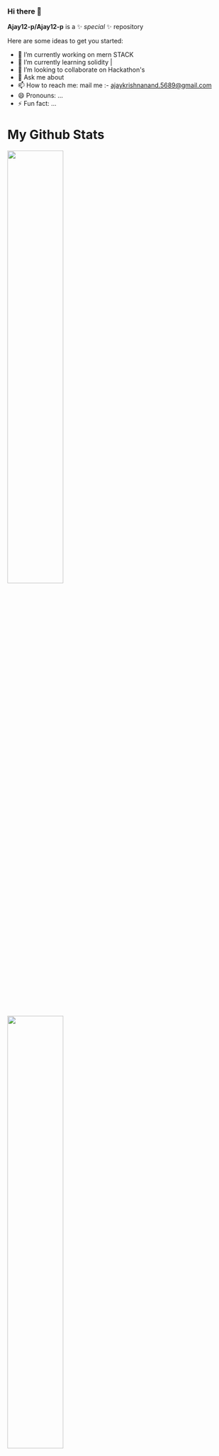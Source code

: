 


### Hi there 👋


**Ajay12-p/Ajay12-p** is a ✨ _special_ ✨ repository 

Here are some ideas to get you started:

- 🔭 I’m currently working on mern STACK
- 🌱 I’m currently learning solidity | 
- 👯 I’m looking to collaborate on Hackathon's
- 💬 Ask me about
- 📫 How to reach me: mail me :- ajaykrishnanand.5689@gmail.com
- 😄 Pronouns: ...
- ⚡ Fun fact: ...


# My Github Stats
<img class="img" style="height:auto; width:50%;" src="https://github-readme-stats.vercel.app/api?username=Ajay12-p&theme=radical&show_icons=true&count_private=true" />
<img class="img" style="height:auto; width:50%;" src="https://github-readme-stats.vercel.app/api/top-langs/?username=Ajay12-p&theme=radical&layout=compact" />

# Github Streak
<img src="https://github-readme-streak-stats.herokuapp.com/?user=Ajay12-p&theme=radical" width=400 align="center" />


# GitHub Activity Graph:
![GitHub activity graph](https://activity-graph.herokuapp.com/graph?username=Ajay12-p&hide_border=true&theme=material-palenight)
</div>
